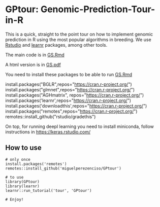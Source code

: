 # GPtour: Genomic-Prediction-Tour-in-R
This is a quick, straight to the point tour on how to implement genomic prediction in R using the most popular algorithms in breeding. We use [Rstudio](https://www.rstudio.com/) and [learnr](https://rstudio.github.io/learnr/) packages, among other tools.

The main code is in [GS.Rmd](https://github.com/miguelperezenciso/Genomic-Prediction-Tour-in-R/blob/main/GS.Rmd) 

A html version is in [GS.pdf](https://github.com/miguelperezenciso/Genomic-Prediction-Tour-in-R/blob/main/GS.pdf)

You need to install these packages to be able to run [GS.Rmd](https://github.com/miguelperezenciso/Genomic-Prediction-Tour-in-R/blob/main/GS.Rmd)

install.packages("BGLR",repos="https://cran.r-project.org/")  
install.packages("glmnet",repos="https://cran.r-project.org/")  
install.packages("AGHmatrix", repos="https://cran.r-project.org/")  
install.packages('learnr',repos="https://cran.r-project.org/")  
install.packages('downloadthis',repos="https://cran.r-project.org/")  
install.packages("remotes",repos="https://cran.r-project.org/")  
remotes::install_github("rstudio/gradethis") 

On top, for running deepl learning you need to install miniconda, follow instructions in https://keras.rstudio.com/ 

## How to use

```
# only once
install.packages('remotes')
remotes::install_github('miguelperezenciso/GPtour')

# to use
library(GPtour)
library(learnr)
learnr::run_tutorial('tour', 'GPtour')

# Enjoy!

```
